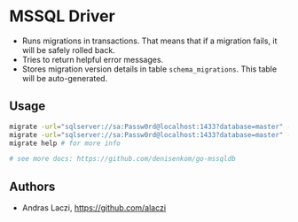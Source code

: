 # MSSQL Driver

* Runs migrations in transactions.
  That means that if a migration fails, it will be safely rolled back.
* Tries to return helpful error messages.
* Stores migration version details in table ``schema_migrations``.
  This table will be auto-generated.


## Usage

```bash
migrate -url="sqlserver://sa:Passw0rd@localhost:1433?database=master" -path ./db/migrations create add_field_to_table
migrate -url="sqlserver://sa:Passw0rd@localhost:1433?database=master" -path ./db/migrations up
migrate help # for more info

# see more docs: https://github.com/denisenkom/go-mssqldb
```

## Authors

* Andras Laczi, https://github.com/alaczi

